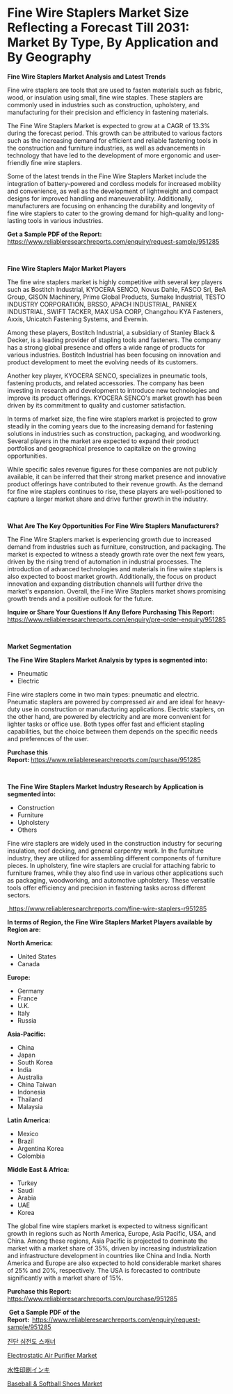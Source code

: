 <p><h1>Fine Wire Staplers Market Size Reflecting a Forecast Till 2031: Market By Type, By Application and By Geography</h1></p><p><strong>Fine Wire Staplers Market Analysis and Latest Trends</strong></p>
<p><p>Fine wire staplers are tools that are used to fasten materials such as fabric, wood, or insulation using small, fine wire staples. These staplers are commonly used in industries such as construction, upholstery, and manufacturing for their precision and efficiency in fastening materials.</p><p>The Fine Wire Staplers Market is expected to grow at a CAGR of 13.3% during the forecast period. This growth can be attributed to various factors such as the increasing demand for efficient and reliable fastening tools in the construction and furniture industries, as well as advancements in technology that have led to the development of more ergonomic and user-friendly fine wire staplers.</p><p>Some of the latest trends in the Fine Wire Staplers Market include the integration of battery-powered and cordless models for increased mobility and convenience, as well as the development of lightweight and compact designs for improved handling and maneuverability. Additionally, manufacturers are focusing on enhancing the durability and longevity of fine wire staplers to cater to the growing demand for high-quality and long-lasting tools in various industries.</p></p>
<p><strong>Get a Sample PDF of the Report:&nbsp;</strong> <a href="https://www.reliableresearchreports.com/enquiry/request-sample/951285">https://www.reliableresearchreports.com/enquiry/request-sample/951285</a></p>
<p>&nbsp;</p>
<p><strong>Fine Wire Staplers Major Market Players</strong></p>
<p><p>The fine wire staplers market is highly competitive with several key players such as Bostitch Industrial, KYOCERA SENCO, Novus Dahle, FASCO Srl, BeA Group, GISON Machinery, Prime Global Products, Sumake Industrial, TESTO INDUSTRY CORPORATION, BRSSO, APACH INDUSTRIAL, PANREX INDUSTRIAL, SWIFT TACKER, MAX USA CORP, Changzhou KYA Fasteners, Axxis, Unicatch Fastening Systems, and Everwin.</p><p>Among these players, Bostitch Industrial, a subsidiary of Stanley Black & Decker, is a leading provider of stapling tools and fasteners. The company has a strong global presence and offers a wide range of products for various industries. Bostitch Industrial has been focusing on innovation and product development to meet the evolving needs of its customers.</p><p>Another key player, KYOCERA SENCO, specializes in pneumatic tools, fastening products, and related accessories. The company has been investing in research and development to introduce new technologies and improve its product offerings. KYOCERA SENCO's market growth has been driven by its commitment to quality and customer satisfaction.</p><p>In terms of market size, the fine wire staplers market is projected to grow steadily in the coming years due to the increasing demand for fastening solutions in industries such as construction, packaging, and woodworking. Several players in the market are expected to expand their product portfolios and geographical presence to capitalize on the growing opportunities.</p><p>While specific sales revenue figures for these companies are not publicly available, it can be inferred that their strong market presence and innovative product offerings have contributed to their revenue growth. As the demand for fine wire staplers continues to rise, these players are well-positioned to capture a larger market share and drive further growth in the industry.</p></p>
<p>&nbsp;</p>
<p><strong>What Are The Key Opportunities For Fine Wire Staplers Manufacturers?</strong></p>
<p><p>The Fine Wire Staplers market is experiencing growth due to increased demand from industries such as furniture, construction, and packaging. The market is expected to witness a steady growth rate over the next few years, driven by the rising trend of automation in industrial processes. The introduction of advanced technologies and materials in fine wire staplers is also expected to boost market growth. Additionally, the focus on product innovation and expanding distribution channels will further drive the market's expansion. Overall, the Fine Wire Staplers market shows promising growth trends and a positive outlook for the future.</p></p>
<p><strong>Inquire or Share Your Questions If Any Before Purchasing This Report:</strong> <a href="https://www.reliableresearchreports.com/enquiry/pre-order-enquiry/951285">https://www.reliableresearchreports.com/enquiry/pre-order-enquiry/951285</a></p>
<p>&nbsp;</p>
<p><strong>Market Segmentation</strong></p>
<p><strong>The Fine Wire Staplers Market Analysis by types is segmented into:</strong></p>
<p><ul><li>Pneumatic</li><li>Electric</li></ul></p>
<p><p>Fine wire staplers come in two main types: pneumatic and electric. Pneumatic staplers are powered by compressed air and are ideal for heavy-duty use in construction or manufacturing applications. Electric staplers, on the other hand, are powered by electricity and are more convenient for lighter tasks or office use. Both types offer fast and efficient stapling capabilities, but the choice between them depends on the specific needs and preferences of the user.</p></p>
<p><strong>Purchase this Report:&nbsp;</strong><a href="https://www.reliableresearchreports.com/purchase/951285">https://www.reliableresearchreports.com/purchase/951285</a></p>
<p>&nbsp;</p>
<p><strong>The Fine Wire Staplers Market Industry Research by Application is segmented into:</strong></p>
<p><ul><li>Construction</li><li>Furniture</li><li>Upholstery</li><li>Others</li></ul></p>
<p><p>Fine wire staplers are widely used in the construction industry for securing insulation, roof decking, and general carpentry work. In the furniture industry, they are utilized for assembling different components of furniture pieces. In upholstery, fine wire staplers are crucial for attaching fabric to furniture frames, while they also find use in various other applications such as packaging, woodworking, and automotive upholstery. These versatile tools offer efficiency and precision in fastening tasks across different sectors.</p></p>
<p><a href="https://www.reliableresearchreports.com/fine-wire-staplers-r951285">&nbsp;https://www.reliableresearchreports.com/fine-wire-staplers-r951285</a></p>
<p><strong>In terms of Region, the Fine Wire Staplers Market Players available by Region are:</strong></p>
<p>
    <p> <strong> North America: </strong>
        <ul>
            <li>United States</li>
            <li>Canada</li>
        </ul>
        </p> 
    <p> <strong> Europe: </strong>
        <ul>
            <li>Germany</li>
            <li>France</li>
            <li>U.K.</li>
            <li>Italy</li>
            <li>Russia</li>
        </ul>
        </p> 
    <p> <strong> Asia-Pacific: </strong>
        <ul>
            <li>China</li>
            <li>Japan</li>
            <li>South Korea</li>
            <li>India</li>
            <li>Australia</li>
            <li>China Taiwan</li>
            <li>Indonesia</li>
            <li>Thailand</li>
            <li>Malaysia</li>
        </ul>
        </p> 
    <p> <strong> Latin America: </strong>
        <ul>
            <li>Mexico</li>
            <li>Brazil</li>
            <li>Argentina Korea</li>
            <li>Colombia</li>
        </ul>
        </p> 
    <p> <strong> Middle East & Africa: </strong>
        <ul>
            <li>Turkey</li>
            <li>Saudi</li>
            <li>Arabia</li>
            <li>UAE</li>
            <li>Korea</li>
        </ul>
    </p>
    </p>
<p><p>The global fine wire staplers market is expected to witness significant growth in regions such as North America, Europe, Asia Pacific, USA, and China. Among these regions, Asia Pacific is projected to dominate the market with a market share of 35%, driven by increasing industrialization and infrastructure development in countries like China and India. North America and Europe are also expected to hold considerable market shares of 25% and 20%, respectively. The USA is forecasted to contribute significantly with a market share of 15%.</p></p>
<p><strong>Purchase this Report: </strong><a href="https://www.reliableresearchreports.com/purchase/951285">https://www.reliableresearchreports.com/purchase/951285</a></p>
<p>&nbsp;<strong>Get a Sample PDF of the Report:&nbsp;&nbsp;</strong><a href="https://www.reliableresearchreports.com/enquiry/request-sample/951285">https://www.reliableresearchreports.com/enquiry/request-sample/951285</a></p>
<p><strong></strong></p>
<p><p><a href="https://github.com/fatmarawatan39/Market-Research-Report-List-1/blob/main/2158353151088.md">진단 심전도 스캐너</a></p><p><a href="https://github.com/mdhefjumiah/Market-Research-Report-List-1/blob/main/electrostatic-air-purifier-market.md">Electrostatic Air Purifier Market</a></p><p><a href="https://github.com/EmoryYundt1935/Market-Research-Report-List-2/blob/main/6063028143352.md">水性印刷インキ</a></p><p><a href="https://github.com/nusratjahan12006/Market-Research-Report-List-1/blob/main/baseball-softball-shoes-market.md">Baseball & Softball Shoes Market</a></p></p>